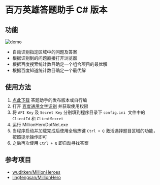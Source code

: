 # 百万英雄答题助手 C# 版本
## 功能
![demo](https://ws2.sinaimg.cn/large/c07597a3ly1fnhomcg7mbg20qo0f0x6p.jpg)
- 自动识别指定区域中的问题及答案
- 根据识别到的问题直接打开浏览器
- 根据百度搜索统计数目确定一个组合项目的最优解
- 根据百度知道统计数目确定一个最优解
## 使用方法
1. [点此下载](https://github.com/yejinmo/MillionHeroDotNet/releases/download/1.0/Release.rar) 答题助手的发布版本或自行编
2. 打开 [百度通用文字识别](http://ai.baidu.com/tech/ocr/general) 并获取使用权限
3. 将 `API Key` 及 `Secret Key` 分别填到程序目录下 `config.ini`  文件中的 `ClientId` 和 `ClientSecret`
4. 运行 MillionHeroDotNet.exe
5. 当程序启动并加载完成后使用全局热键 `Ctrl + Q` 激活选择题目区域的功能，按照提示操作即可
6. 之后再次使用 `Ctrl + Q` 即自动寻找答案
## 参考项目
- [wuditken/MillionHeroes](https://github.com/wuditken/MillionHeroes)
- [lingfengsan/MillionHero](https://github.com/lingfengsan/MillionHero)
